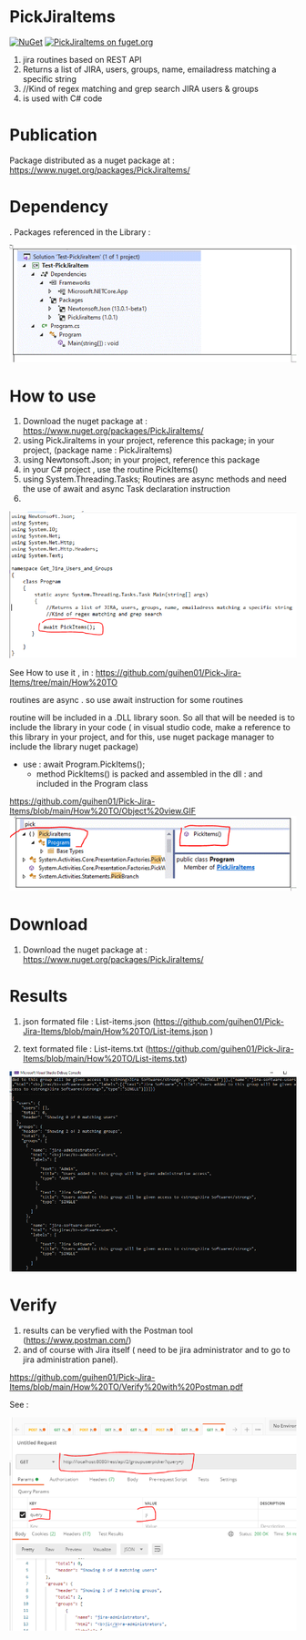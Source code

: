 # PickJiraItems

[![NuGet](https://img.shields.io/nuget/v/PickJiraItems.svg)](https://www.nuget.org/packages/PickJiraItems/) 
[![PickJiraItems on fuget.org](https://www.fuget.org/packages/PickJiraItems/badge.svg)](https://www.fuget.org/packages/PickJiraItems)

1.  jira routines based on REST API
2.  Returns a list of JIRA, users, groups, name, emailadress matching a specific string
3.   //Kind of regex matching and grep search  JIRA users & groups 
4. is used with C# code 

# Publication

Package distributed as a nuget package at :  https://www.nuget.org/packages/PickJiraItems/

# Dependency 

. Packages referenced in the Library :

![alt text](https://github.com/guihen01/Pick-Jira-Items/blob/main/How%20TO/Dependency%20.GIF "Logo Title Text 1")


# How to use

1. Download the nuget package at : https://www.nuget.org/packages/PickJiraItems/
2. using PickJiraItems in your project, reference this package; in your project, (package name : PickJiraItems)
3. using Newtonsoft.Json; in your project, reference this package
4. in your C# project , use the routine PickItems()
5. using System.Threading.Tasks; Routines are async methods and need the use of await and async Task declaration instruction
6. 

![alt text](https://github.com/guihen01/Pick-Jira-Items/blob/main/How%20TO/Capture%20HowtoUSe.PNG "Logo Title Text 1")

See How to use it , in : https://github.com/guihen01/Pick-Jira-Items/tree/main/How%20TO

routines are async . so use await instruction for some routines 

routine will be included in a .DLL library soon. So all that will be needed is to include the library in your code ( in visual studio code, make a reference to this library in your project, and for this,  use nuget package manager to include the library nuget package) 

* use : await Program.PickItems();
  * method PickItems() is packed and assembled in the dll : and included in the Program class

https://github.com/guihen01/Pick-Jira-Items/blob/main/How%20TO/Object%20view.GIF
![alt text](https://github.com/guihen01/Pick-Jira-Items/blob/main/How%20TO/Object%20view.GIF "Logo Title Text 1")



# Download
1. Download the nuget package at : https://www.nuget.org/packages/PickJiraItems/

# Results 

1. json formated file : List-items.json  (https://github.com/guihen01/Pick-Jira-Items/blob/main/How%20TO/List-items.json )

2. text formated file : List-items.txt  (https://github.com/guihen01/Pick-Jira-Items/blob/main/How%20TO/List-items.txt)

![alt text](https://github.com/guihen01/Pick-Jira-Items/blob/main/How%20TO/Snapshot-2.PNG  "Logo Title Text 1")


# Verify

1. results can be veryfied with the Postman tool (https://www.postman.com/) 
2. and of course with Jira itself ( need to be jira administrator and to go to jira administration panel). 

https://github.com/guihen01/Pick-Jira-Items/blob/main/How%20TO/Verify%20with%20Postman.pdf

See : 

![alt text](https://github.com/guihen01/Pick-Jira-Items/blob/main/How%20TO/Capture%20postman.PNG "Logo Title Text 1")

